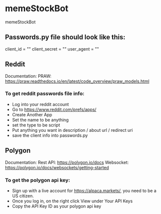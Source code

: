 # memeStockBot
memeStockBot

## Passwords.py file should look like this:
 client_id = ""
 client_secret = ""
 user_agent = ""


## Reddit
 Documentation:
 PRAW: https://praw.readthedocs.io/en/latest/code_overview/praw_models.html
 
### To get reddit passwords file info:
 - Log into your reddit account
 - Go to https://www.reddit.com/prefs/apps/
 - Create Another App
 - Set the name to be anything
 - set the type to be script
 - Put anything you want in description / about url / redirect uri
 - save the client info into passwords.py

## Polygon
 Documentation: 
 Rest API: https://polygon.io/docs
 Websocket: https://polygon.io/docs/websockets/getting-started

### To get the polygon api key:
- Sign up with a live account for https://alpaca.markets/, you need to be a US citizen.
- Once you log in, on the right click View under Your API Keys
- Copy the API Key ID as your polygon api key
